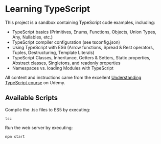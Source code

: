 # Learning TypeScript

This project is a sandbox containing TypeScript code examples, including:
* TypeScript basics (Primitives, Enums, Functions, Objects, Union Types, Any, Nullables, etc.)
* TypeScript compiler configuration (see tsconfig.json) 
* Using TypeScript with ES6 (Arrow functions, Spread & Rest operators, Tuples, Destructuring, Template Literals)
* TypeScript Classes, Inheritance, Getters & Setters, Static properties, Abstract classes, Singletons, and readonly properties
* Namespaces vs. loading Modules with TypeScript

All content and instructions came from the excellent [Understanding TypeScript course](https://www.udemy.com/understanding-typescript) on Udemy.


## Available Scripts

Compile the .tsc files to ES5 by executing:

`tsc`

Run the web server by executing:

`npm start`
